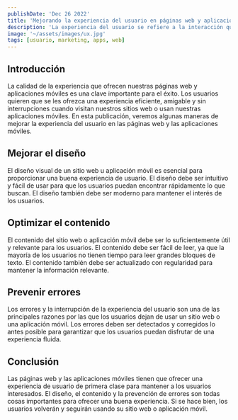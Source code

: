 ```yaml
---
publishDate: 'Dec 26 2022'
title: 'Mejorando la experiencia del usuario en páginas web y aplicaciones móviles'
description: 'La experiencia del usuario se refiere a la interacción que una persona tiene con una página web o aplicación móvil, desde el momento en que ingresa al sitio hasta que realiza una acción deseada, como hacer una compra o suscribirse a un boletín.'
image: '~/assets/images/ux.jpg'
tags: [usuario, marketing, apps, web]
---
```

## Introducción

La calidad de la experiencia que ofrecen nuestras páginas web y aplicaciones móviles es una clave importante para el éxito. Los usuarios quieren que se les ofrezca una experiencia eficiente, amigable y sin interrupciones cuando visitan nuestros sitios web o usan nuestras aplicaciones móviles. En esta publicación, veremos algunas maneras de mejorar la experiencia del usuario en las páginas web y las aplicaciones móviles.

## Mejorar el diseño

El diseño visual de un sitio web u aplicación móvil es esencial para proporcionar una buena experiencia de usuario. El diseño debe ser intuitivo y fácil de usar para que los usuarios puedan encontrar rápidamente lo que buscan. El diseño también debe ser moderno para mantener el interés de los usuarios.

## Optimizar el contenido

El contenido del sitio web o aplicación móvil debe ser lo suficientemente útil y relevante para los usuarios. El contenido debe ser fácil de leer, ya que la mayoría de los usuarios no tienen tiempo para leer grandes bloques de texto. El contenido también debe ser actualizado con regularidad para mantener la información relevante.

## Prevenir errores

Los errores y la interrupción de la experiencia del usuario son una de las principales razones por las que los usuarios dejan de usar un sitio web o una aplicación móvil. Los errores deben ser detectados y corregidos lo antes posible para garantizar que los usuarios puedan disfrutar de una experiencia fluida.

## Conclusión

Las páginas web y las aplicaciones móviles tienen que ofrecer una experiencia de usuario de primera clase para mantener a los usuarios interesados. El diseño, el contenido y la prevención de errores son todas cosas importantes para ofrecer una buena experiencia. Si se hace bien, los usuarios volverán y seguirán usando su sitio web o aplicación móvil.